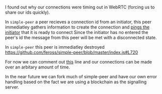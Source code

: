 I found out why our connections were timing out in WebRTC (forcing us to share our ids quickly).

In `simple-peer` a peer recieves a connection id from an initiator, this peer immediatley gathers information to create the connection and [pings the initiator](https://github.com/topology-gg/esotere-client/blob/main/extra/error_reciever.txt#L21-L23) that it is ready to connect Since the initiator has no entered the peer's id the message from this peer will be met with a disconnected state. 

In `simple-peer` this peer is immediatley destroyed https://github.com/feross/simple-peer/blob/master/index.js#L720

For now we can comment out [this](https://github.com/feross/simple-peer/blob/master/index.js#L720) line and our connections can be made over an arbitary amount of time.

In the near future we can fork much of simple-peer and have our own error handling based on the fact we are using a blockchain as the signalling server.

